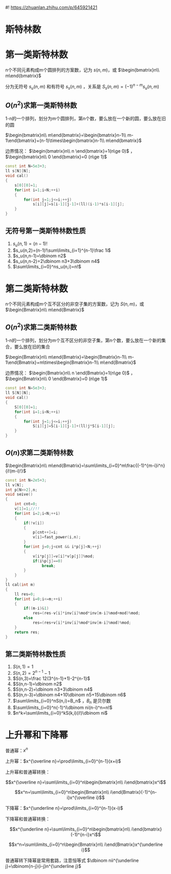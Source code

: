 #! https://zhuanlan.zhihu.com/p/645921421
# 斯特林数
# 第一类斯特林数
n个不同元素构成m个圆排列的方案数，记为 $s(n,m)$，或 $\begin{bmatrix}n\\ m\end{bmatrix}$

分为无符号 $s_u(n,m)$ 和有符号 $s_s(n,m)$ ，关系是 $S_s(n,m)=(-1)^{n-m}s_u(n,m)$
## $O(n^2)$求第一类斯特林数
1-n的一个排列，划分为m个圆排列，第n个数，要么放在一个新的圆，要么放在旧的圆

$\begin{bmatrix}n\\ m\end{bmatrix}=\begin{bmatrix}n-1\\ m-1\end{bmatrix}+(n-1)\times\begin{bmatrix}n-1\\ m\end{bmatrix}$

边界情况： $\begin{bmatrix}n\\ n \end{bmatrix}=1(n\ge 0)$ ， $\begin{bmatrix}n\\ 0 \end{bmatrix}=0 (n\ge 1)$
```cpp
const int N=5e3+3;
ll s[N][N];
void cal()
{
    s[0][0]=1;
    for(int i=1;i<N;++i)
    {
        for(int j=1;j<=i;++j)
            s[i][j]=s[i-1][j-1]+(ll)(i-1)*s[i-1][j];
    }
}
```
## 无符号第一类斯特林数性质
1. $s_u(n,1)=(n-1)!$
2. $s_u(n,2)=(n-1)!\sum\limits_{i=1}^{n-1}\frac 1i$
3. $s_u(n,n-1)=\dbinom n2$
4. $s_u(n,n-2)=2\dbinom n3+3\dbinom n4$
5. $\sum\limits_{i=0}^ns_u(n,i)=n!$
# 第二类斯特林数
n个不同元素构成m个互不区分的非空子集的方案数，记为 $S(n,m)$，或 $\begin{Bmatrix}n\\ m\end{Bmatrix}$
## $O(n^2)$求第二类斯特林数
1-n的一个排列，划分为m个互不区分的非空子集，第n个数，要么放在一个新的集合，要么放在旧的集合

$\begin{Bmatrix}n\\ m\end{Bmatrix}=\begin{Bmatrix}n-1\\ m-1\end{Bmatrix}+m\times\begin{Bmatrix}n-1\\ m\end{Bmatrix}$

边界情况： $\begin{Bmatrix}n\\ n \end{Bmatrix}=1(n\ge 0)$ ， $\begin{Bmatrix}n\\ 0 \end{Bmatrix}=0 (n\ge 1)$
```cpp
const int N=5e3+3;
ll S[N][N];
void cal()
{
    S[0][0]=1;
    for(int i=1;i<N;++i)
    {
        for(int j=1;j<=i;++j)
            S[i][j]=S[i-1][j-1]+(ll)j*S[i-1][j];
    }
}
```
## $O(n)$求第二类斯特林数
$\begin{Bmatrix}n\\ m\end{Bmatrix}=\sum\limits_{i=0}^m\frac{(-1)^{m-i}i^n}{i!(m-i)!}$
```cpp
const int N=2e5+3;
ll v[N];
int p[N>>2],n;
void seive()
{
	int cnt=0;
    v[1]=1;//!!
	for(int i=2;i<N;++i)
	{
		if(!v[i])
        {
			p[cnt++]=i;
            v[i]=fast_power(i,n);
        }
		for(int j=0;j<cnt && i*p[j]<N;++j)
		{
			v[i*p[j]]=v[i]*v[p[j]]%mod;
			if(i%p[j]==0)
				break;
		}
	}
}
ll cal(int m)
{
    ll res=0;
    for(int i=0;i<=m;++i)
    {
        if((m-i)&1)
            res=(res-v[i]*inv[i]%mod*inv[m-i]%mod+mod)%mod;
        else
            res=(res+v[i]*inv[i]%mod*inv[m-i]%mod)%mod;
    }
    return res;
}
```
## 第二类斯特林数性质
1. $S(n,1)=1$
2. $S(n,2)=2^{n-1}-1$
3. $S(n,3)=\frac 12(3^{n-1}+1)-2^{n-1}$
4. $S(n,n-1)=\dbinom n2$
5. $S(n,n-2)=\dbinom n3+3\dbinom n4$
6. $S(n,n-3)=\dbinom n4+10\dbinom n5+15\dbinom n6$
7. $\sum\limits_{i=0}^nS(n,i)=B_n$ ，$B_n$ 是贝尔数
8. $\sum\limits_{i=0}^n(-1)^i\dbinom ni(n-i)^n=n!$
9. $n^k=\sum\limits_{i=0}^kS(k,i)(i!)\dbinom ni$
# 上升幂和下降幂
普通幂：$x^n$

上升幂：$x^{\overline n}=\prod\limits_{i=0}^{n-1}(x+i)$

上升幂和普通幂转换：

$$x^{\overline n}=\sum\limits_{i=0}^n\begin{bmatrix}n\\ i\end{bmatrix}x^i$$

$$x^n=\sum\limits_{i=0}^n\begin{Bmatrix}n\\ i\end{Bmatrix}(-1)^{n-i}x^{\overline i}$$

下降幂：$x^{\underline n}=\prod\limits_{i=0}^{n-1}(x-i)$

下降幂和普通幂转换：

$$x^{\underline n}=\sum\limits_{i=0}^n\begin{bmatrix}n\\ i\end{bmatrix}(-1)^{n-i}x^i$$

$$x^n=\sum\limits_{i=0}^n\begin{Bmatrix}n\\ i\end{Bmatrix}x^{\underline i}$$

普通幂转下降幂是常用套路，注意恒等式 $\dbinom nii^{\underline j}=\dbinom{n-j}{i-j}n^{\underline j}$